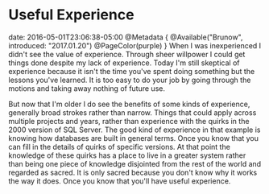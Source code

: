 # Useful Experience
date: 2016-05-01T23:06:38-05:00
@Metadata {
  @Available("Brunow", introduced: "2017.01.20")
  @PageColor(purple)
}
When I was inexperienced I didn't see the value of experience. Through sheer willpower I could get things done despite my lack of experience. Today I'm still skeptical of experience because it isn't the time you've spent doing something but the lessons you've learned. It is too easy to do your job by going through the motions and taking away nothing of future use.

But now that I'm older I do see the benefits of some kinds of experience, generally broad strokes rather than narrow. Things that could apply across multiple projects and years, rather than experience with the quirks in the 2000 version of SQL Server. The good kind of experience in that example is knowing how databases are built in general terms. Once you know that you can fill in the details of quirks of specific versions. At that point the knowledge of these quirks has a place to live in a greater system rather than being one piece of knowledge disjointed from the rest of the world and regarded as sacred. It is only sacred because you don't know why it works the way it does. Once you know that you'll have useful experience.
